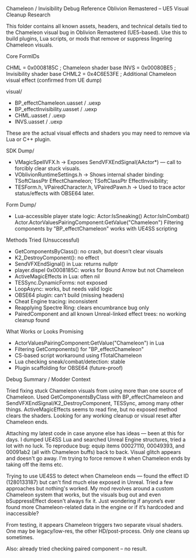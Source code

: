 Chameleon / Invisibility Debug Reference
Oblivion Remastered – UE5 Visual Cleanup Research

This folder contains all known assets, headers, and technical details tied to the Chameleon visual bug in Oblivion Remastered (UE5-based). Use this to build plugins, Lua scripts, or mods that remove or suppress lingering Chameleon visuals.

Core FormIDs

CHML  = 0x0008185C    ; Chameleon shader base
INVS  = 0x00080BE5    ; Invisibility shader base
CHML2 = 0x4C6E53FE    ; Additional Chameleon visual effect (confirmed from UE dump)

visual/   
- BP_effectChameleon.uasset / .uexp
- BP_effectInvisibility.uasset / .uexp
- CHML.uasset / .uexp
- INVS.uasset / .uexp

These are the actual visual effects and shaders you may need to remove via Lua or C++ plugin.

SDK Dump/
- VMagicSpellVFX.h
  → Exposes SendVFXEndSignal(AActor*) — call to forcibly clear stuck visuals.
- VOblivionRuntimeSettings.h
  → Shows internal shader binding:
      TSoftClassPtr<UTESEffectShader> EffectChameleon;
      TSoftClassPtr<UTESEffectShader> EffectInvisibility;
- TESForm.h, VPairedCharacter.h, VPairedPawn.h
  → Used to trace actor status/effects with OBSE64 later.

Form Dump/
- Lua-accessible player state logic:
    Actor:IsSneaking()
    Actor:IsInCombat()
    Actor.ActorValuesPairingComponent:GetValue("Chameleon")
    Filtering components by "BP_effectChameleon" works with UE4SS scripting

Methods Tried (Unsuccessful)
- GetComponentsByClass(): no crash, but doesn’t clear visuals
- K2_DestroyComponent(): no effect
- SendVFXEndSignal() in Lua: returns nullptr
- player.dispel 0x0008185C: works for Bound Arrow but not Chameleon
- ActiveMagicEffects in Lua: often nil
- TESSync.DynamicForms: not exposed
- LoopAsync: works, but needs valid logic
- OBSE64 plugin: can't build (missing headers)
- Cheat Engine tracing: inconsistent
- Reapplying Spectre Ring: clears encumbrance bug only
- PairedComponent and all known Unreal-linked effect trees: no working cleanup found

What Works or Looks Promising
- ActorValuesPairingComponent:GetValue("Chameleon") in Lua
- Filtering GetComponents() for "BP_effectChameleon"
- CS-based script workaround using fTotalChameleon
- Lua checking sneak/combat/detection: stable
- Plugin scaffolding for OBSE64 (future-proof)

Debug Summary / Modder Context

Tried fixing stuck Chameleon visuals from using more than one source of Chameleon. Used GetComponentsByClass with BP_effectChameleon and SendVFXEndSignal/K2_DestroyComponent, TESSync, among many other things. ActiveMagicEffects seems to read fine, but no exposed method clears the shaders. Looking for any working cleanup or visual reset after Chameleon ends.

Attaching my latest code in case anyone else has ideas — been at this for days. I dumped UE4SS Lua and searched Unreal Engine structures, tried a lot with no luck. To reproduce bug: equip items 00027110, 00049393, and 00091ab2 (all with Chameleon buffs) back to back. Visual glitch appears and doesn't go away. I'm trying to force remove it when Chameleon ends by taking off the items etc.

Trying to use UE4SS to detect when Chameleon ends — found the effect ID (1280133187) but can't find much else exposed in Unreal. Tried a few approaches but nothing's worked. My mod revolves around a custom Chameleon system that works, but the visuals bug out and even bSuppressEffect doesn't always fix it. Just wondering if anyone’s ever found more Chameleon-related data in the engine or if it’s hardcoded and inaccessible?

From testing, it appears Chameleon triggers two separate visual shaders.
One may be legacy/low-res, the other HD/post-process. Only one cleans up sometimes.

Also: already tried checking paired component – no result.
